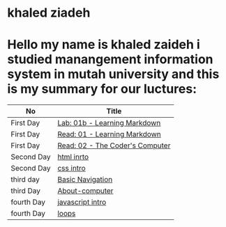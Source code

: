 # khaled ziadeh 

# Hello my  name is khaled zaideh i studied manangement information system in mutah university and this is my summary for our luctures: 

|No   | Title |
 |-----|------|
 |First Day  | [Lab: 01b - Learning Markdown](https://khaedzi.github.io/reading-notes/lab1-growth-mindset)
 |First Day | [Read: 01 - Learning Markdown](https://khaedzi.github.io/reading-notes/01-markdown)
 |First Day| [Read: 02 - The Coder's Computer](https://khaedzi.github.io/reading-notes/Read:%2002%20-%20TheCoder'sComputer)                                          |
 |Second Day | [html inrto](https://khaedzi.github.io/reading-notes/read4.mdabouthtml) 
 |Second Day  |[css intro]( https://khaedzi.github.io/reading-notes/lab05-cssinttro) 
 |third day | [Basic Navigation](https://khaedzi.github.io/practice-js/ (Links to an external site.))
  |third Day| [About-computer](https://khaedzi.github.io/reading-notes/read06b) 
|fourth Day| [javascript intro](https://khaedzi.github.io/reading-notes/read07) 
|fourth Day| [loops](https://khaedzi.github.io/reading-notes/read08) 
